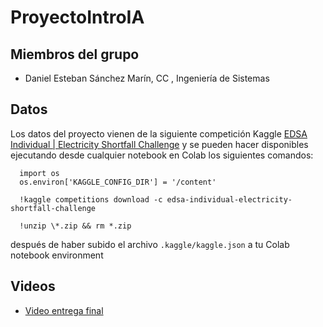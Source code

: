 # ProyectoIntroIA

## Miembros del grupo

- Daniel Esteban Sánchez Marín, CC , Ingeniería de Sistemas

## Datos
Los datos del proyecto vienen de la siguiente competición Kaggle [EDSA Individual | Electricity Shortfall Challenge](https://www.kaggle.com/competitions/edsa-individual-electricity-shortfall-challenge/overview/description) y se pueden hacer disponibles ejecutando desde cualquier notebook en Colab los siguientes comandos:

      import os
      os.environ['KAGGLE_CONFIG_DIR'] = '/content'

      !kaggle competitions download -c edsa-individual-electricity-shortfall-challenge

      !unzip \*.zip && rm *.zip
      
después de haber subido el archivo `.kaggle/kaggle.json` a tu Colab notebook environment
## Videos

- [Video entrega final](https://www.youtube.com/watch?v=tm6j5u9TrRI)
